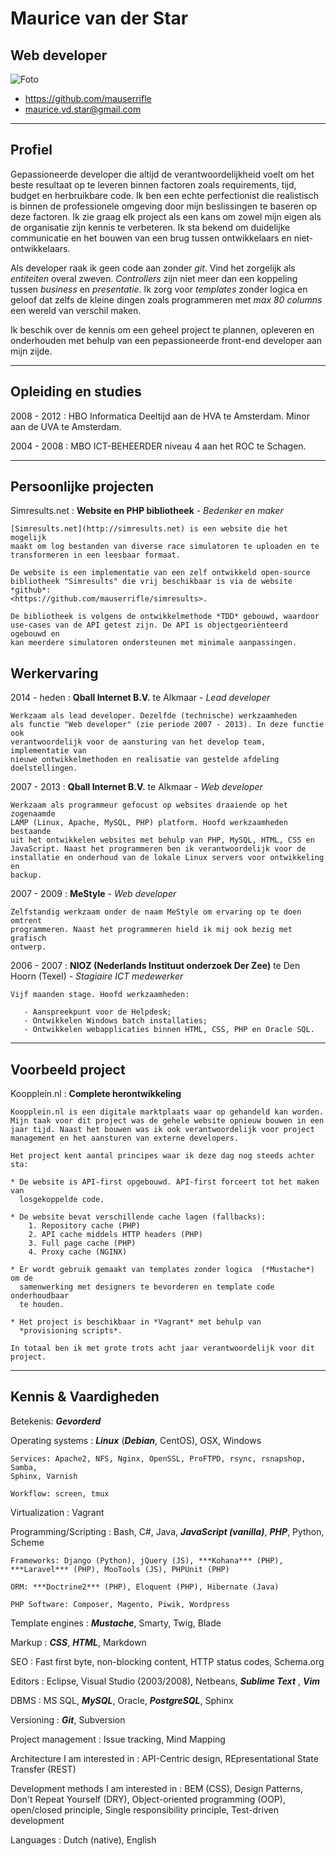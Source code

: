 # Maurice van der Star

## Web developer

![Foto](https://raw.githubusercontent.com/mauserrifle/resume/master/photo.jpg)

* <https://github.com/mauserrifle>
* <maurice.vd.star@gmail.com>

-------------------------------------------------------------------------------

## Profiel

Gepassioneerde developer die altijd de verantwoordelijkheid voelt om het beste
resultaat op te leveren binnen factoren zoals requirements, tijd, budget en
herbruikbare code. Ik ben een echte perfectionist die realistisch is binnen de
professionele omgeving door mijn beslissingen te baseren op deze factoren.
Ik zie graag elk project als een kans om zowel mijn eigen als de organisatie
zijn kennis te verbeteren. Ik sta bekend om duidelijke communicatie en het
bouwen van een brug tussen ontwikkelaars en niet- ontwikkelaars.

Als developer raak ik geen code aan zonder *git*. Vind het zorgelijk als
*entiteiten* overal zweven. *Controllers* zijn niet meer dan een koppeling
tussen *business* en *presentatie*. Ik zorg voor *templates* zonder logica en
geloof dat zelfs de kleine dingen zoals programmeren met *max 80 columns* een
wereld van verschil maken.

Ik beschik over de kennis om een geheel project te plannen, opleveren en
onderhouden met behulp van een pepassioneerde front-end developer aan mijn
zijde.

-------------------------------------------------------------------------------

## Opleiding en studies

2008 - 2012
:   HBO Informatica Deeltijd aan de HVA te Amsterdam. Minor aan de UVA te
    Amsterdam.

2004 - 2008
:   MBO ICT-BEHEERDER niveau 4 aan het ROC te Schagen.

-------------------------------------------------------------------------------

## Persoonlijke projecten

Simresults.net
:   **Website en PHP bibliotheek**
    \-
    *Bedenker en maker*

    [Simresults.net](http://simresults.net) is een website die het mogelijk
    maakt om log bestanden van diverse race simulatoren te uploaden en te
    transformeren in een leesbaar formaat.

    De website is een implementatie van een zelf ontwikkeld open-source
    bibliotheek "Simresults" die vrij beschikbaar is via de website *github*:
    <https://github.com/mauserrifle/simresults>.

    De bibliotheek is volgens de ontwikkelmethode *TDD* gebouwd, waardoor
    use-cases van de API getest zijn. De API is objectgeoriënteerd ogebouwd en
    kan meerdere simulatoren ondersteunen met minimale aanpassingen.
## Werkervaring

2014 - heden
:   **Qball Internet B.V.** te Alkmaar
    \-
    *Lead developer*

    Werkzaam als lead developer. Dezelfde (technische) werkzaamheden
    als functie "Web developer" (zie periode 2007 - 2013). In deze functie ook
    verantwoordelijk voor de aansturing van het develop team, implementatie van
    nieuwe ontwikkelmethoden en realisatie van gestelde afdeling doelstellingen.

2007 - 2013
:   **Qball Internet B.V.** te Alkmaar
    \-
    *Web developer*

    Werkzaam als programmeur gefocust op websites draaiende op het zogenaamde
    LAMP (Linux, Apache, MySQL, PHP) platform. Hoofd werkzaamheden bestaande
    uit het ontwikkelen websites met behulp van PHP, MySQL, HTML, CSS en
    JavaScript. Naast het programmeren ben ik verantwoordelijk voor de
    installatie en onderhoud van de lokale Linux servers voor ontwikkeling en
    backup.

2007 - 2009
:   **MeStyle**
    \-
    *Web developer*

    Zelfstandig werkzaam onder de naam MeStyle om ervaring op te doen omtrent
    programmeren. Naast het programmeren hield ik mij ook bezig met grafisch
    ontwerp.

2006 - 2007
:   **NIOZ (Nederlands Instituut onderzoek Der Zee)** te Den Hoorn (Texel)
    \-
    *Stagiaire ICT medewerker*

    Vijf maanden stage. Hoofd werkzaamheden:

       - Aanspreekpunt voor de Helpdesk;
       - Ontwikkelen Windows batch installaties;
       - Ontwikkelen webapplicaties binnen HTML, CSS, PHP en Oracle SQL.

-------------------------------------------------------------------------------

## Voorbeeld project

Koopplein.nl
:   **Complete herontwikkeling**

	Koopplein.nl is een digitale marktplaats waar op gehandeld kan worden.
	Mijn taak voor dit project was de gehele website opnieuw bouwen in een
	jaar tijd. Naast het bouwen was ik ook verantwoordelijk voor project
	management en het aansturen van externe developers.

	Het project kent aantal principes waar ik deze dag nog steeds achter sta:

	* De website is API-first opgebouwd. API-first forceert tot het maken van
	  losgekoppelde code.

	* De website bevat verschillende cache lagen (fallbacks):
	    1. Repository cache (PHP)
	    2. API cache middels HTTP headers (PHP)
	    3. Full page cache (PHP)
	    4. Proxy cache (NGINX)

	* Er wordt gebruik gemaakt van templates zonder logica  (*Mustache*) om de
	  samenwerking met designers te bevorderen en template code onderhoudbaar
	  te houden.

	* Het project is beschikbaar in *Vagrant* met behulp van
	  *provisioning scripts*.

	In totaal ben ik met grote trots acht jaar verantwoordelijk voor dit
	project.

-------------------------------------------------------------------------------

## Kennis & Vaardigheden

Betekenis: ***Gevorderd***

Operating systems
:   ***Linux*** (***Debian***, CentOS), OSX, Windows

    Services: Apache2, NFS, Nginx, OpenSSL, ProFTPD, rsync, rsnapshop, Samba,
    Sphinx, Varnish

    Workflow: screen, tmux

Virtualization
:   Vagrant

Programming/Scripting
:   Bash, C#, Java, ***JavaScript (vanilla)***, ***PHP***, Python, Scheme

    Frameworks: Django (Python), jQuery (JS), ***Kohana*** (PHP),
    ***Laravel*** (PHP), MooTools (JS), PHPUnit (PHP)

    ORM: ***Doctrine2*** (PHP), Eloquent (PHP), Hibernate (Java)

    PHP Software: Composer, Magento, Piwik, Wordpress

Template engines
:   ***Mustache***, Smarty, Twig, Blade

Markup
:   ***CSS***, ***HTML***, Markdown

SEO
:   Fast first byte, non-blocking content, HTTP status codes, Schema.org

Editors
:   Eclipse, Visual Studio (2003/2008), Netbeans, ***Sublime Text***
    , ***Vim***

DBMS
:   MS SQL, ***MySQL***, Oracle, ***PostgreSQL***, Sphinx

Versioning
:   ***Git***, Subversion

Project management
:   Issue tracking, Mind Mapping

Architecture I am interested in
:   API-Centric design, REpresentational State Transfer (REST)

Development methods I am interested in
:   BEM (CSS), Design Patterns, Don't Repeat Yourself (DRY),
    Object-oriented programming (OOP), open/closed principle,
    Single responsibility principle, Test-driven development

Languages
:   Dutch (native), English
